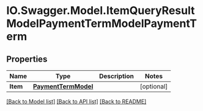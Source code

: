 # IO.Swagger.Model.ItemQueryResultModelPaymentTermModelPaymentTerm
## Properties

Name | Type | Description | Notes
------------ | ------------- | ------------- | -------------
**Item** | [**PaymentTermModel**](PaymentTermModel.md) |  | [optional] 

[[Back to Model list]](../README.md#documentation-for-models) [[Back to API list]](../README.md#documentation-for-api-endpoints) [[Back to README]](../README.md)

